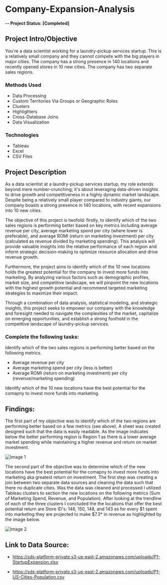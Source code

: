 # Company-Expansion-Analysis
#### -- Project Status: [Completed]

## Project Intro/Objective
You're a data scientist working for a laundry-pickup services startup. This is a relatively small company and they cannot compete with the big players in major cities. The company has a strong presence in 140 locations and recently opened stores in 10 new cities. The company has two separate sales regions.

### Methods Used
* Data Processing
* Custom Territories Via Groups or Geographic Roles
* Clusters
* Highlighters
* Cross-Database Joins
* Data Visualization

### Technologies
* Tableau
* Excel
* CSV Files


## Project Description
As a data scientist at a laundry-pickup services startup, my role extends beyond mere number-crunching; it's about leveraging data-driven insights to drive growth and competitiveness in a highly dynamic market landscape. Despite being a relatively small player compared to industry giants, our company boasts a strong presence in 140 locations, with recent expansions into 10 new cities.

The objective of this project is twofold: firstly, to identify which of the two sales regions is performing better based on key metrics including average revenue per city, average marketing spend per city (where lower is preferable), and average ROMI (return on marketing investment) per city (calculated as revenue divided by marketing spending). This analysis will provide valuable insights into the relative performance of each region and inform strategic decision-making to optimize resource allocation and drive revenue growth.

Furthermore, the project aims to identify which of the 10 new locations holds the greatest potential for the company to invest more funds into marketing. By analyzing various factors such as demographic profiles, market size, and competitive landscape, we will pinpoint the new locations with the highest growth potential and recommend targeted marketing strategies to maximize their impact.

Through a combination of data analysis, statistical modeling, and strategic insights, this project seeks to empower our company with the knowledge and foresight needed to navigate the complexities of the market, capitalize on emerging opportunities, and establish a strong foothold in the competitive landscape of laundry-pickup services.

### Complete the following tasks:
Identify which of the two sales regions is performing better based on the following metrics.
 - Average revenue per city
 - Average marketing spend per city (less is better)
 - Average ROMI (return on marketing investment) per city (revenue/marketing spending)

Idenitfy which of the 10 new locations have the best potential for the comapny to invest more funds into marketing. 
## Findings:
The first part of my objective was to identify which of the two regions are performing better based on a few metrics (see above). A sheet was created designed such that the data is easily readable. As the image indicates below the better performing region is Region 1 as there is a lower average market spending while maintaining a higher revenue and return on market investment. 

![Image 1](https://github.com/Justin-Alias/Company-Expansion-Analysis/assets/45494262/eae29b58-bc3e-4a54-80aa-05e292c308e7)


The second part of the objective was to determine which of the new locations have the best potential for the comapny to invest more funds into marketing aka greatest return on investment. The first step was creating a join between two separate data sources and cleaning the data such that there no duplicate cities. Was the data was cleaned and processed I utilized Tableau clusters to section the new locations on the following metrics (Sum of Marketing Spend, Revenue, and Population). After looking at the trendline of each of the three clusters I concluded the the locations that offer the best potential return are Store ID's: 146, 150, 148, and 143 as for every $1 spent into marketing they are projected to make $7.3* in revenue as highlighted by the image below. 

![Image 2](https://github.com/Justin-Alias/Company-Expansion-Analysis/assets/45494262/cec779c1-ae12-43b7-8565-0b9982a4ca2c)

## Link to Data Source:
* https://sds-platform-private.s3-us-east-2.amazonaws.com/uploads/P1-StartupExpansion.xlsx

* https://sds-platform-private.s3-us-east-2.amazonaws.com/uploads/P1-US-Cities-Population.csv

